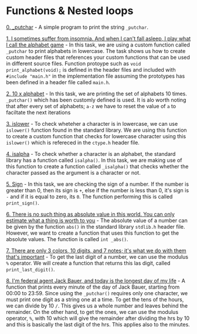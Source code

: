 # Functions & Nested loops

[0. _putchar](./0-putchar.c) - A simple program to print the string `_putchar`.

[1. I sometimes suffer from insomnia. And when I can't fall asleep, I play what I call the alphabet game](./1-alphabet.c) - In this task, we are using a custom function called `_putchar` to print alphabets in lowercase. The task shows us how to create custom header files that references your custom functions that can be used in different source files. Function protoype such as `void print_alphabet(void);` is defined in the header files and included with `#include "main.h"` in the implementation file assuming the prototypes has been defined in a header file called `main.h`.

[2. 10 x alphabet](./2-print_alphabet_x10.c) - In this task, we are printing the set of alphabets 10 times. `_putchar()` which has been customly defined is used. It is alo worth noting that after every set of alphabets; `a-z` we have to reset the value of `a` to faciltate the next iterations

[3. islower](./3-islower.c) - To check wheteher a character is in lowercase, we can use `islower()` function found in the standard library. We are using this function to create a custom function that checks for lowercase character using this `islower()` which is refereced in the `ctype.h` header file.

[4. isalpha](./4-isalpha.c) - To check whether a character is an alphabet, the standard library has a function called `isalpha()`. In this task, we are making use of this function to create a function called `_isalpha()` that checks whether the character passed as the argument is a character or not.

[5. Sign](./5-sign.c) - In this task, we are checking the sign of a number. If the number is greater than 0, then its sign is `+`, else if the number is less than 0, it's sign is `-` and if it is equal to zero, its `0`. The function performing this is called `print_sign()`.

[6. There is no such thing as absolute value in this world. You can only estimate what a thing is worth to you](./6-abs.c) - The absolute value of a number can be given by the function `abs()` in the standard library `stdlib.h` header file. However, we want to create a function that uses this function to get the absolute values. The function is called `int _abs()`.

[7. There are only 3 colors, 10 digits, and 7 notes; it's what we do with them that's important](./7-print_last_digit.c) - To get the last digit of a number, we can use the modulus `%` operator. We will create a function that returns this las digit, called `print_last_digit()`.

[8. I'm federal agent Jack Bauer, and today is the longest day of my life](./8-24_hours.c) - A function that prints every minute of the day of Jack Bauer, starting from 00:00 to 23:59. Since using the `_putchar()` requires only one character, we must print one digit as a string one at a time. To get the tens of the hours, we can divide by 10 `/`. This gives us a whole number and leaves behind the remainder. On the other hand, to get the ones, we can use the modulus operator, `%`, with 10 which will give the remainder after dividing the hrs by 10 and this is basically the last digit of the hrs. This applies also to the minutes.


